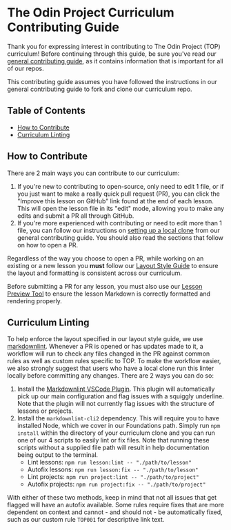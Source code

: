# The Odin Project Curriculum Contributing Guide

Thank you for expressing interest in contributing to The Odin Project (TOP) curriculum! Before continuing through this guide, be sure you've read our [general contributing guide](https://github.com/TheOdinProject/.github/blob/ac0adb6bd151dca53798776783c5604d31e3389e/CONTRIBUTING.md), as it contains information that is important for all of our repos.

This contributing guide assumes you have followed the instructions in our general contributing guide to fork and clone our curriculum repo.

## Table of Contents

- [How to Contribute](#how-to-contribute)
- [Curriculum Linting](#curriculum-linting)

## How to Contribute

There are 2 main ways you can contribute to our curriculum:

1. If you're new to contributing to open-source, only need to edit 1 file, or if you just want to make a really quick pull request (PR), you can click the "Improve this lesson on GitHub" link found at the end of each lesson. This will open the lesson file in its "edit" mode, allowing you to make any edits and submit a PR all through GitHub.
1. If you're more experienced with contributing or need to edit more than 1 file, you can follow our instructions on [setting up a local clone](https://github.com/TheOdinProject/.github/blob/ac0adb6bd151dca53798776783c5604d31e3389e/CONTRIBUTING.md#setting-up-your-local-clone) from our general contributing guide. You should also read the sections that follow on how to open a PR.

Regardless of the way you choose to open a PR, while working on an existing or a new lesson you **must** follow our [Layout Style Guide](https://github.com/TheOdinProject/curriculum/blob/main/LAYOUT_STYLE_GUIDE.md) to ensure the layout and formatting is consistent across our curriculum.

Before submitting a PR for any lesson, you must also use our [Lesson Preview Tool](https://www.theodinproject.com/lessons/preview) to ensure the lesson Markdown is correctly formatted and rendering properly.

## Curriculum Linting

To help enforce the layout specified in our layout style guide, we use [markdownlint](https://github.com/DavidAnson/markdownlint). Whenever a PR is opened or has updates made to it, a workflow will run to check any files changed in the PR against common rules as well as custom rules specific to TOP. To make the workflow easier, we also strongly suggest that users who have a local clone run this linter locally before committing any changes. There are 2 ways you can do so:

1. Install the [Markdownlint VSCode Plugin](https://marketplace.visualstudio.com/items?itemName=DavidAnson.vscode-markdownlint). This plugin will automatically pick up our main configuration and flag issues with a squiggly underline. Note that the plugin will not currently flag issues with the structure of lessons or projects.
1. Install the `markdownlint-cli2` dependency. This will require you to have installed Node, which we cover in our Foundations path. Simply run `npm install` within the directory of your curriculum clone and you can run one of our 4 scripts to easily lint or fix files. Note that running these scripts without a supplied file path will result in help documentation being output to the terminal.
    - Lint lessons: `npm run lesson:lint -- "./path/to/lesson"`
    - Autofix lessons: `npm run lesson:fix -- "./path/to/lesson"`
    - Lint projects: `npm run project:lint -- "./path/to/project"`
    - Autofix projects: `npm run project:fix -- "./path/to/project"`

With either of these two methods, keep in mind that not all issues that get flagged will have an autofix available. Some rules require fixes that are more dependent on context and cannot - and should not - be automatically fixed, such as our custom rule `TOP001` for descriptive link text.

